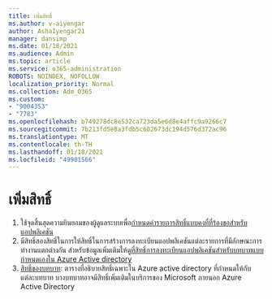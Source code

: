 ```yaml
---
title: เพิ่มสิทธิ์
ms.author: v-aiyengar
author: AshaIyengar21
manager: dansimp
ms.date: 01/18/2021
ms.audience: Admin
ms.topic: article
ms.service: o365-administration
ROBOTS: NOINDEX, NOFOLLOW
localization_priority: Normal
ms.collection: Adm_O365
ms.custom:
- "9004353"
- "7783"
ms.openlocfilehash: b749278dc8e532ca723da5e6d8e4affc9a9266c7
ms.sourcegitcommit: 7b213fd5e8a3fdb5c602673dc194d576d372ac96
ms.translationtype: MT
ms.contentlocale: th-TH
ms.lasthandoff: 01/18/2021
ms.locfileid: "49901566"
---
```

# <a name="add-permissions"></a>เพิ่มสิทธิ์

1. ใช้จุดสิ้นสุดความยินยอมของผู้ดูแลระบบเพื่อ[กำหนดค่ารายการสิทธิ์แบบคงที่ที่ร้องขอสำหรับแอปพลิเคชัน](https://docs.microsoft.com/azure/active-directory/develop/v2-permissions-and-consent#to-configure-the-list-of-statically-requested-permissions-for-an-application)
1. มีสิทธิ์สองสิทธิ์ในการให้สิทธิ์ในการสร้างการลงทะเบียนแอปพลิเคชันแต่ละรายการที่มีลักษณะการทำงานแตกต่างกัน สำหรับข้อมูลเพิ่มเติมให้ดู[ที่สิทธิ์การลงทะเบียนแอปพลิเคชันสำหรับบทบาทแบบกำหนดเองใน Azure Active directory](https://docs.microsoft.com/azure/active-directory/roles/custom-available-permissions)
1. [สิทธิ์ของบทบาท](https://docs.microsoft.com/azure/active-directory/roles/permissions-reference#role-permissions): ตารางที่อธิบายสิทธิ์เฉพาะใน Azure active directory ที่กำหนดให้กับแต่ละบทบาท บางบทบาทอาจมีสิทธิ์เพิ่มเติมในบริการของ Microsoft ภายนอก Azure Active Directory